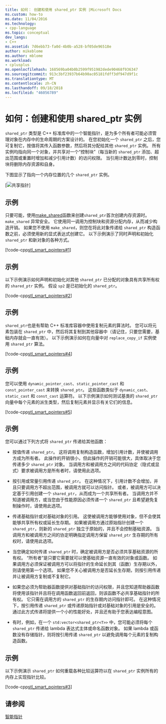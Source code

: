 ```yaml
---
title: 如何： 创建和使用 shared_ptr 实例 |Microsoft Docs
ms.custom: how-to
ms.date: 11/04/2016
ms.technology:
- cpp-language
ms.topic: conceptual
dev_langs:
- C++
ms.assetid: 7d6ebb73-fa0d-4b0b-a528-bf05de96518e
author: mikeblome
ms.author: mblome
ms.workload:
- cplusplus
ms.openlocfilehash: 168569ba04b0b2599f951982dede90468f936347
ms.sourcegitcommit: 913c3bf23937b64b90ac05181fdff3df947d9f1c
ms.translationtype: MT
ms.contentlocale: zh-CN
ms.lasthandoff: 09/18/2018
ms.locfileid: "46056789"
---
```

# <a name="how-to-create-and-use-sharedptr-instances"></a>如何：创建和使用 shared_ptr 实例

`shared_ptr` 类型是 C++ 标准库中的一个智能指针，是为多个所有者可能必须管理对象在内存中的生命周期的方案设计的。 在您初始化一个 `shared_ptr` 之后，您可复制它，按值将其传入函数参数，然后将其分配给其他 `shared_ptr` 实例。 所有实例均指向同一个对象，并共享对一个“控制块”（每当新的 `shared_ptr` 添加、超出范围或重置时增加和减少引用计数）的访问权限。 当引用计数达到零时，控制块将删除内存资源和自身。

下图显示了指向一个内存位置的几个 `shared_ptr` 实例。

[![共享指针](../cpp/media/shared_ptr.png "shared_ptr")]

## <a name="example"></a>示例

只要可能，使用[make_shared](../standard-library/memory-functions.md#make_shared)函数来创建`shared_ptr`首次创建内存资源时。 `make_shared` 异常安全。 它使用同一调用为控制块和资源分配内存，从而减少构造开销。 如果您不使用 `make_shared`，则您在将此对象传递给 `shared_ptr` 构造函数之前，必须使用新的显式表达式创建它。 以下示例演示了同时声明和初始化 `shared_ptr` 和新对象的各种方式。

[!code-cpp[stl_smart_pointers#1](../cpp/codesnippet/CPP/how-to-create-and-use-shared-ptr-instances_1.cpp)]

## <a name="example"></a>示例

以下示例演示如何声明和初始化对其他 `shared_ptr` 已分配的对象具有共享所有权的 `shared_ptr` 实例。 假设 `sp2` 是已初始化的 `shared_ptr`。

[!code-cpp[stl_smart_pointers#2](../cpp/codesnippet/CPP/how-to-create-and-use-shared-ptr-instances_2.cpp)]

## <a name="example"></a>示例

`shared_ptr`也是有帮助 C++ 标准库容器中使用复制元素的算法时。 您可以将元素包装在 `shared_ptr` 中，然后将其复制到其他容器中（请记住，只要您需要，基础内存就会一直有效）。 以下示例演示如何在向量中对 `replace_copy_if` 实例使用 `shared_ptr` 算法。

[!code-cpp[stl_smart_pointers#4](../cpp/codesnippet/CPP/how-to-create-and-use-shared-ptr-instances_3.cpp)]

## <a name="example"></a>示例

您可以使用 `dynamic_pointer_cast`、`static_pointer_cast` 和 `const_pointer_cast` 来转换 `shared_ptr`。 这些函数类似于 `dynamic_cast`、`static_cast` 和 `const_cast` 运算符。 以下示例演示如何测试基类的 `shared_ptr` 向量中每个元素的派生类型，然后复制元素并显示有关它们的信息。

[!code-cpp[stl_smart_pointers#5](../cpp/codesnippet/CPP/how-to-create-and-use-shared-ptr-instances_4.cpp)]

## <a name="example"></a>示例

您可以通过下列方式将 `shared_ptr` 传递给其他函数：

- 按值传递 `shared_ptr`。 这将调用复制构造函数，增加引用计数，并使被调用方成为所有者。 此操作的开销很小，但此操作的开销可能很大，具体取决于您传递多少 `shared_ptr` 对象。 当调用方和被调用方之间的代码协定（隐式或显式）要求被调用方是所有者时，请使用此选项。

- 按引用或常量引用传递 `shared_ptr`。 在这种情况下，引用计数不会增加，并且只要调用方不超出范围，被调用方就可以访问指针。 或者，被调用方可以决定基于引用创建一个 `shared_ptr`，从而成为一个共享所有者。 当调用方并不知道被调用方，或当您由于性能原因必须传递一个 `shared_ptr` 且希望避免复制操作时，请使用此选项。

- 传递基础指针或对基础对象的引用。 这使被调用方能够使用对象，但不会使其能够共享所有权或延长生存期。 如果被调用方通过原始指针创建一个 `shared_ptr`，则新的 `shared_ptr` 独立于原始的，并且不会控制基础资源。 当调用方和被调用方之间的协定明确指定调用方保留 `shared_ptr` 生存期的所有权时，请使用此选项。

- 当您确定如何传递 `shared_ptr` 时，确定被调用方是否必须共享基础资源的所有权。 “所有者”是只要它需要就可以使基础资源一直有效的对象或函数。 如果调用方必须保证被调用方可以将指针的生命延长到其（函数）生存期以外，则请使用第一个选项。 如果您不关心被调用方是否延长生存期，则按引用传递并让被调用方复制或不复制它。

- 如果您必须为帮助器函数提供对基础指针的访问权限，并且您知道帮助器函数将使用该指针并且将在调用函数返回前返回，则该函数不必共享基础指针的所有权。 它只需在调用方的 `shared_ptr` 的生存期内访问指针即可。 在这种情况下，按引用传递 `shared_ptr` 或传递原始指针或对基础对象的引用是安全的。 通过此方式传递将提供一个小的性能好处，并且还有助于您表达编程意图。

- 有时，例如，在一个 `std:vector<shared_ptr<T>>` 中，您可能必须将每个 `shared_ptr` 传递给 lambda 表达式主体或命名函数对象。 如果 lambda 或函数没有存储指针，则将按引用传递 `shared_ptr` 以避免调用每个元素的复制构造函数。

## <a name="example"></a>示例

以下示例演示 `shared_ptr` 如何重载各种比较运算符以在 `shared_ptr` 实例所有的内存上实现指针比较。

[!code-cpp[stl_smart_pointers#3](../cpp/codesnippet/CPP/how-to-create-and-use-shared-ptr-instances_6.cpp)]

## <a name="see-also"></a>请参阅

[智能指针](../cpp/smart-pointers-modern-cpp.md)